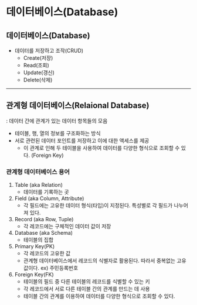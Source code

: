 
# 데이터베이스(Database)

## 데이터베이스(Database)  
* 데이터를 저장하고 조작(CRUD)  
    * Create(저장)
    * Read(조회)
    * Update(갱신)
    * Delete(삭제)  
---

## 관계형 데이터베이스(Relaional Database)  
: 데이터 간에 관계가 있는 데이터 항목들의 모음  
* 테이블, 행, 열의 정보를 구조화하는 방식  
* 서로 관련된 데이터 포인트를 저장하고 이에 대한 액세스를 제공  
    * 이 관계로 인해 두 테이블을 사용하여 데이터를 다양한 형식으로 조회할 수 있다. (Foreign Key)  

### 관계형 데이터베이스 용어

1. Table (aka Relation)​  
    * 데이터를 기록하는 곳
2. Field (aka Column, Attribute)  
    * 각 필드에는 고유한 데이터 형식(타입)이 지정된다. 특성별로 각 필드가 나누어져 있다.​
3. Record (aka Row, Tuple)​  
    * 각 레코드에는 구체적인 데이터 값이 저장
4. Database (aka Schema)  
    * 테이블의 집합
5. Primary Key(PK)    
    * 각 레코드의 고유한 값
    * 관계형 데이터베이스에서 레코드의 식별자로 활용된다. 따라서 중복없는 고유값이다.   ex) 주민등록번호
6. Foreign Key(FK)
    * 테이블의 필드 중 다른 테이블의 레코드를 식별할 수 있는 키  
    * 각 레코드에서 서로 다른 테이블 간의 관계를 만드는 데 사용
    * 테이블 간의 관계를 이용하여 데이터를 다양한 형식으로 조회할 수 있다.